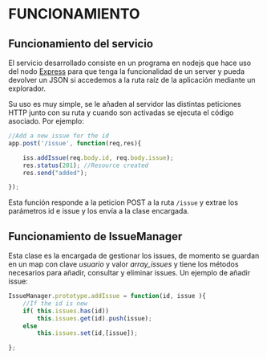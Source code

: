 # FUNCIONAMIENTO
## Funcionamiento del servicio

El servicio desarrollado consiste en un programa en nodejs que hace uso del nodo [Express](https://expressjs.com/es/) para que tenga la funcionalidad de un server y pueda devolver un JSON si accedemos a la ruta raíz de la aplicación mediante un explorador.

Su uso es muy simple, se le añaden al servidor las distintas peticiones HTTP junto con su ruta y cuando son activadas se ejecuta el código asociado. Por ejemplo:

```javascript
//Add a new issue for the id
app.post('/issue', function(req,res){

    iss.addIssue(req.body.id, req.body.issue);
    res.status(201); //Resource created
    res.send("added");

});
```
Esta función responde a la peticion POST a la ruta `/issue` y extrae los parámetros id e issue y los envía a la clase encargada.

## Funcionamiento de IssueManager

Esta clase es la encargada de gestionar los issues, de momento se guardan en un map con clave *usuario* y valor *array_issues* y tiene los métodos necesarios para añadir, consultar y eliminar issues. Un ejemplo de añadir issue:

```javascript
IssueManager.prototype.addIssue = function(id, issue ){
	//If the id is new
	if( this.issues.has(id))
		this.issues.get(id).push(issue);
	else
		this.issues.set(id,[issue]);

};
```
